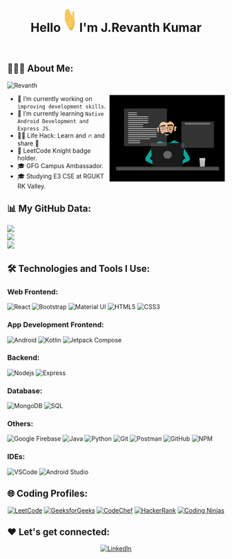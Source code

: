 <h1 align="center">Hello <img src="https://raw.githubusercontent.com/ABSphreak/ABSphreak/master/gifs/Hi.gif" width="30px" height="60px"> I'm J.Revanth Kumar</h1>

<div align="center">
  <!-- <img src ="./banner.png" /> -->
</div>

<br/>

## 👨🏻‍💻 About Me:
<p align="left"> <img src="https://komarev.com/ghpvc/?username=revanthkumarJ&label=Profile%20views&color=0e75b6&style=flat" alt="Revanth" /> </p>
<img  src="./thoughtworks-gif_dribbble.gif" height="200px" align="right" />

- 🔭 I’m currently working on `improving development skills`.
- 🌱 I’m currently learning `Native Android Development and Express JS`.
- 👨‍💻 Life Hack: Learn and :fire: and share :tada:
-  🏅 LeetCode Knight badge holder.
- 🎓 GFG Campus Ambassador.
- 🎓 Studying E3 CSE at RGUKT RK Valley.

## 📊 My GitHub Data:


![](https://github-readme-stats.vercel.app/api?username=revanthkumarJ&theme=dark&hide_border=false&include_all_commits=false&count_private=false)<br/>
![](https://github-readme-streak-stats.herokuapp.com/?user=revanthkumarJ&theme=dark&hide_border=false)<br/>
![](https://github-readme-stats.vercel.app/api/top-langs/?username=revanthkumarJ&theme=dark&hide_border=false&include_all_commits=false&count_private=false&layout=compact)



## 🛠️ Technologies and Tools I Use:

### Web Frontend:
<p>
  <img alt="React" src="https://img.shields.io/badge/React-20232A?style=for-the-badge&logo=react&logoColor=61DAFB" height="25px"/>
  <img alt="Bootstrap" src="https://img.shields.io/badge/Bootstrap-563D7C?style=for-the-badge&logo=bootstrap&logoColor=white" height="25px"/>
  <img alt="Material UI" src="https://img.shields.io/badge/Material--UI-0081CB?style=for-the-badge&logo=material-ui&logoColor=white" height="25px"/>
  <img alt="HTML5" src="https://img.shields.io/badge/HTML5-E34F26?style=for-the-badge&logo=html5&logoColor=white" height="25px"/>
  <img alt="CSS3" src="https://img.shields.io/badge/CSS3-1572B6?style=for-the-badge&logo=css3&logoColor=white" height="25px"/>
</p>

### App Development Frontend:
<p>
  <img alt="Android" src="https://img.shields.io/badge/Android-00599C?style=for-the-badge&logo=android&logoColor=61DAFB" height="25px"/>
  <img alt="Kotlin" src="https://img.shields.io/badge/Kotlin-00599C?style=for-the-badge&logo=kotlin&logoColor=61DAFB" height="25px"/>
  <img alt="Jetpack Compose" src="https://img.shields.io/badge/Jetpack_Compose-00599C?style=for-the-badge&logo=jetpackcompose&logoColor=61DAFB" height="25px"/>
</p>

### Backend:
<p>
  <img alt="Nodejs" src="https://img.shields.io/badge/-Nodejs-43853d?style=for-the-badge&logo=Node.js&logoColor=white" height="25px"/>
  <img alt="Express" src="https://img.shields.io/badge/express.js-%23404d59.svg?style=for-the-badge&logo=express&logoColor=%2361DAFB" height="25px"/>
</p>

### Database:
<p>
  <img alt="MongoDB" src="https://img.shields.io/badge/-MongoDB-13aa52?style=for-the-badge&logo=mongodb&logoColor=white" height="25px"/>
  <img alt="SQL" src="https://img.shields.io/badge/SQL-4479A1?style=for-the-badge&logo=sql&logoColor=white" height="25px"/>

</p>

### Others:
<p>
  <img alt="Google Firebase" src="https://img.shields.io/badge/Firebase-FFCA28?style=for-the-badge&logo=firebase&logoColor=white" height="25px"/>
  <img alt="Java" src="https://img.shields.io/badge/Java-ED8B00?style=for-the-badge&logo=java&logoColor=white" height="25px"/>
  <img alt="Python" src="https://img.shields.io/badge/Python-3776AB?style=for-the-badge&logo=python&logoColor=white" height="25px"/>
  <img alt="Git" src="https://img.shields.io/badge/-Git-F05032?style=for-the-badge&logo=git&logoColor=white" height="25px"/>
  <img alt="Postman" src="https://img.shields.io/badge/-Postman-00C7B7?style=for-the-badge&logo=postman&logoColor=white" height="25px"/>
  <img alt="GitHub" src="https://img.shields.io/badge/-GitHub-181717?style=for-the-badge&logo=github&logoColor=white" height="25px"/>
  <img alt="NPM" src="https://img.shields.io/badge/NPM-%23000000.svg?style=for-the-badge&logo=npm&logoColor=white" height="25px"/>
</p>

### IDEs:
<p>
  <img alt="VSCode" src="https://img.shields.io/badge/VSCode-007ACC?style=for-the-badge&logo=visual-studio-code&logoColor=white" height="25px"/>
  <img alt="Android Studio" src="https://img.shields.io/badge/Android_Studio-3DDC84?style=for-the-badge&logo=android-studio&logoColor=white" height="25px"/>
</p>




## 🌐 Coding Profiles:
<p align="center">
<a href="https://leetcode.com/RevanthKumarJ/" target="_blank"><img alt="LeetCode" src="https://img.shields.io/badge/LeetCode-%23FFA116.svg?&style=for-the-badge&logo=leetcode&logoColor=white" height="30px"/></a>
<a href="https://auth.geeksforgeeks.org/user/jrevanth/" target="_blank"><img alt="GeeksforGeeks" src="https://img.shields.io/badge/GFG-%231DBF73.svg?&style=for-the-badge&logo=geeksforgeeks&logoColor=white" height="30px"/></a>
<a href="https://www.codechef.com/users/revanthkumarj1" target="_blank"><img alt="CodeChef" src="https://img.shields.io/badge/CodeChef-%23B05128.svg?&style=for-the-badge&logo=codechef&logoColor=white" height="30px"/></a>
<a href="https://www.hackerrank.com/jrevanth101" target="_blank"><img alt="HackerRank" src="https://img.shields.io/badge/HackerRank-%231F8ACB.svg?&style=for-the-badge&logo=hackerrank&logoColor=white" height="30px"/></a>
<a href="https://www.naukri.com/code360/profile/revanthKumarJ" target="_blank"><img alt="Coding Ninjas" src="https://img.shields.io/badge/Coding%20Ninjas-%23FF6F00.svg?&style=for-the-badge&logo=codingninjas&logoColor=white" height="30px"/></a>
<!-- <a href="https://atcoder.jp/users/RevanthKumarJ" target="_blank"><img alt="AtCoder" src="https://img.shields.io/badge/AtCoder-%230A9DC7.svg?&style=for-the-badge&logo=atcoder&logoColor=white" height="30px"/></a>
<a href="https://codeforces.com/profile/RevanthKumarJ" target="_blank"><img alt="Codeforces" src="https://img.shields.io/badge/Codeforces-%231F8ACB.svg?&style=for-the-badge&logo=codeforces&logoColor=white" height="30px"/></a> -->
</p>

## ❤️ Let's get connected:
<p align="center">
<a href="https://www.linkedin.com/in/jilakararevanthkumar/" target="_blank"><img alt="LinkedIn" src="https://img.shields.io/badge/linkedin-%230077B5.svg?&style=for-the-badge&logo=linkedin&logoColor=white" height="30px"/></a>
<!-- <a href="https://www.instagram.com/your_instagram_profile/" target="_blank"><img alt="Instagram" src="https://img.shields.io/badge/Instagram-%23E4405F.svg?&style=for-the-badge&logo=instagram&logoColor=white" height="30px"/></a>
<a href="https://twitter.com/your_twitter_profile" target="_blank"><img alt="Twitter" src="https://img.shields.io/badge/twitter-%231DA1F2.svg?&style=for-the-badge&logo=twitter&logoColor=white" height="30px"/></a> -->
</p>

